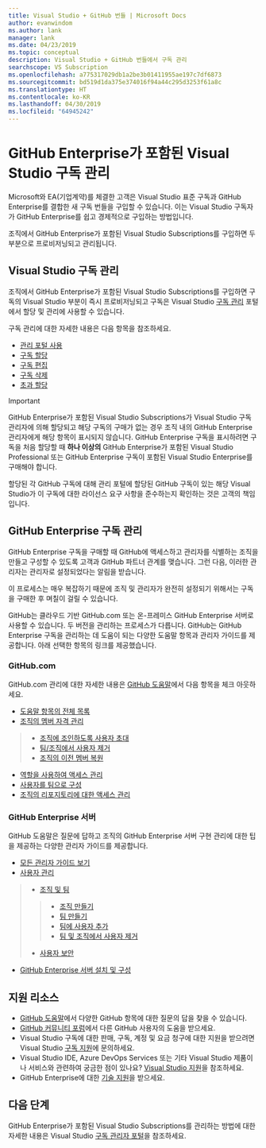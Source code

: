 ```yaml
---
title: Visual Studio + GitHub 번들 | Microsoft Docs
author: evanwindom
ms.author: lank
manager: lank
ms.date: 04/23/2019
ms.topic: conceptual
description: Visual Studio + GitHub 번들에서 구독 관리
searchscope: VS Subscription
ms.openlocfilehash: a775317029db1a2be3b01411955ae197c7df6873
ms.sourcegitcommit: bd519d1da375e374016f94a44c295d3253f61a8c
ms.translationtype: HT
ms.contentlocale: ko-KR
ms.lasthandoff: 04/30/2019
ms.locfileid: "64945242"
---
```

# <a name="managing-visual-studio-subscriptions-with-github-enterprise"></a>GitHub Enterprise가 포함된 Visual Studio 구독 관리

Microsoft와 EA(기업계약)를 체결한 고객은 Visual Studio 표준 구독과 GitHub Enterprise를 결합한 새 구독 번들을 구입할 수 있습니다. 이는 Visual Studio 구독자가 GitHub Enterprise를 쉽고 경제적으로 구입하는 방법입니다. 

조직에서 GitHub Enterprise가 포함된 Visual Studio Subscriptions를 구입하면 두 부분으로 프로비저닝되고 관리됩니다.

## <a name="managing-visual-studio-subscriptions"></a>Visual Studio 구독 관리

조직에서 GitHub Enterprise가 포함된 Visual Studio Subscriptions를 구입하면 구독의 Visual Studio 부분이 즉시 프로비저닝되고 구독은 Visual Studio [구독 관리](https://manage.visualstudio.com) 포털에서 할당 및 관리에 사용할 수 있습니다. 

구독 관리에 대한 자세한 내용은 다음 항목을 참조하세요.
- [관리 포털 사용](using-admin-portal.md)
- [구독 할당](assign-license.md)
- [구독 편집](edit-license.md)
- [구독 삭제](delete-license.md)
- [초과 할당](handle-overclaimed-license.md)

> [!Important]
> GitHub Enterprise가 포함된 Visual Studio Subscriptions가 Visual Studio 구독 관리자에 의해 할당되고 해당 구독의 구매가 없는 경우 조직 내의 GitHub Enterprise 관리자에게 해당 항목이 표시되지 않습니다. GitHub Enterprise 구독을 표시하려면 구독을 처음 할당할 때 **하나 이상의** GitHub Enterprise가 포함된 Visual Studio Professional 또는 GitHub Enterprise 구독이 포함된 Visual Studio Enterprise를 구매해야 합니다.  
>
> 할당된 각 GitHub 구독에 대해 관리 포털에 할당된 GitHub 구독이 있는 해당 Visual Studio가 이 구독에 대한 라이선스 요구 사항을 준수하는지 확인하는 것은 고객의 책임입니다.

## <a name="managing-github-enterprise-subscriptions"></a>GitHub Enterprise 구독 관리

GitHub Enterprise 구독을 구매할 때 GitHub에 액세스하고 관리자를 식별하는 조직을 만들고 구성할 수 있도록 고객과 GitHub 파트너 관계를 맺습니다.  그런 다음, 이러한 관리자는 관리자로 설정되었다는 알림을 받습니다.  

이 프로세스는 매우 복잡하기 때문에 조직 및 관리자가 완전히 설정되기 위해서는 구독을 구매한 후 며칠이 걸릴 수 있습니다.

GitHub는 클라우드 기반 GitHub.com 또는 온-프레미스 GitHub Enterprise 서버로 사용할 수 있습니다.  두 버전을 관리하는 프로세스가 다릅니다.  GitHub는 GitHub Enterprise 구독을 관리하는 데 도움이 되는 다양한 도움말 항목과 관리자 가이드를 제공합니다.  아래 선택한 항목의 링크를 제공했습니다.  

### <a name="githubspanspancom"></a>GitHub<span></span>.com 

GitHub<span></span>.com 관리에 대한 자세한 내용은 [GitHub 도움말](https://help.github.com/en)에서 다음 항목을 체크 아웃하세요.
- [도움말 항목의 전체 목록](https://help.github.com/en)
- [조직의 멤버 자격 관리](https://help.github.com/en/articles/managing-membership-in-your-organization)
> - [조직에 조인하도록 사용자 초대](https://help.github.com/en/articles/inviting-users-to-join-your-organization)
> - [팀/조직에서 사용자 제거](https://help.github.com/en/articles/removing-a-member-from-your-organization)
> - [조직의 이전 멤버 복원](https://help.github.com/en/articles/reinstating-a-former-member-of-your-organization)
- [역할을 사용하여 액세스 관리](https://help.github.com/en/articles/managing-peoples-access-to-your-organization-with-roles)
- [사용자를 팀으로 구성](https://help.github.com/en/articles/organizing-members-into-teams)
- [조직의 리포지토리에 대한 액세스 관리](https://help.github.com/en/articles/managing-access-to-your-organizations-repositories)

### <a name="github-enterprise-server"></a>GitHub Enterprise 서버

GitHub 도움말은 질문에 답하고 조직의 GitHub Enterprise 서버 구현 관리에 대한 팁을 제공하는 다양한 관리자 가이드를 제공합니다.

- [모든 관리자 가이드 보기](https://help.github.com/en/enterprise/2.16/admin)
- [사용자 관리](https://help.github.com/en/enterprise/2.16/admin/user-management)
> - [조직 및 팀](https://help.github.com/en/enterprise/2.16/admin/user-management/organizations-and-teams)
> > - [조직 만들기](https://help.github.com/en/enterprise/2.16/admin/user-management/creating-organizations)
> > - [팀 만들기](https://help.github.com/en/enterprise/2.16/admin/user-management/creating-teams)
> > - [팀에 사용자 추가](https://help.github.com/en/enterprise/2.16/admin/user-management/adding-people-to-teams)
> > - [팀 및 조직에서 사용자 제거](https://help.github.com/en/enterprise/2.16/admin/user-management/removing-users-from-teams-and-organizations)
> - [사용자 보안](https://help.github.com/en/enterprise/2.16/admin/user-management/user-security)
- [GitHub Enterprise 서버 설치 및 구성](https://help.github.com/en/enterprise/2.16/admin/installation)


## <a name="support-resources"></a>지원 리소스
-  [GitHub 도움말](https://help.github.com/en)에서 다양한 GitHub 항목에 대한 질문의 답을 찾을 수 있습니다.
-  [GitHub 커뮤니티 포럼](https://github.community/)에서 다른 GitHub 사용자의 도움을 받으세요.
-  Visual Studio 구독에 대한 판매, 구독, 계정 및 요금 청구에 대한 지원을 받으려면 Visual Studio [구독 지원](https://visualstudio.microsoft.com/subscriptions/support/)에 문의하세요.
-  Visual Studio IDE, Azure DevOps Services 또는 기타 Visual Studio 제품이나 서비스와 관련하여 궁금한 점이 있나요?  [Visual Studio 지원](https://visualstudio.microsoft.com/support/)을 참조하세요.
-  GitHub Enterprise에 대한 [기술 지원](https://support.microsoft.com/en-us/supportforbusiness/productselection?sapId=b77fe80f-5417-80bd-4b2a-275cf0018c24)을 받으세요.   

## <a name="next-steps"></a>다음 단계
GitHub Enterprise가 포함된 Visual Studio Subscriptions를 관리하는 방법에 대한 자세한 내용은 Visual Studio [구독 관리자 포털](https://visualstudio.microsoft.com/subscriptions-administration/)을 참조하세요.